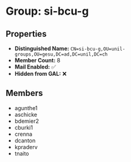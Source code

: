 # Group: si-bcu-g

## Properties

- **Distinguished Name:** `CN=si-bcu-g,OU=unil-groups,OU=gesu,DC=ad,DC=unil,DC=ch`
- **Member Count:** 8
- **Mail Enabled:** ✅
- **Hidden from GAL:** ❌

## Members

- agunthe1
- aschicke
- bdemier2
- cburki1
- crenna
- dcanton
- kpraderv
- tnaito
